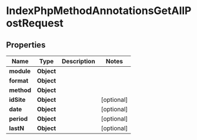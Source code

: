

# IndexPhpMethodAnnotationsGetAllPostRequest


## Properties

| Name | Type | Description | Notes |
|------------ | ------------- | ------------- | -------------|
|**module** | **Object** |  |  |
|**format** | **Object** |  |  |
|**method** | **Object** |  |  |
|**idSite** | **Object** |  |  [optional] |
|**date** | **Object** |  |  [optional] |
|**period** | **Object** |  |  [optional] |
|**lastN** | **Object** |  |  [optional] |



